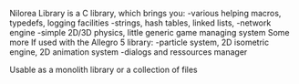 Nilorea Library is a C library, which brings you:
-various helping macros, typedefs, logging facilities
-strings, hash tables, linked lists,
-network engine
-simple 2D/3D physics, little generic game managing system
Some more If used with the Allegro 5 library:
-particle system, 2D isometric engine, 2D animation system
-dialogs and ressources manager

Usable as a monolith library or a collection of files
